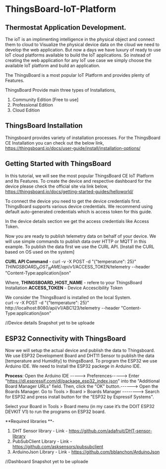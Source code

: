 # ThingsBoard-IoT-Platform
## Thermostat Application Development.
The ioT is an implimenting intelligence in the physical object and connect them to cloud to Visualize the physical device data on the cloud we need to develop the web application.
But now a days we have luxury of ready to use IoT cloud platforms available to build the IoT applications.
So instead of creating the web application for any IoT use case we simply choose the available IoT platform and build an application.

The ThingsBoard is a most popular IoT Platform and provides plenty of Features.

ThingsBoard Provide main three types of Installations,
1. Community Edition [Free to use]
2. Professional Edition
3. Cloud Edition 

## ThingsBoard Installation

Thingsboard provides variety of installation processes.
For the ThingsBoard CE Installation you can check out the below link,
https://thingsboard.io/docs/user-guide/install/installation-options/ 

## Getting Started with ThingsBoard

In this tutorial, we will see the most popular ThingsBoard CE IoT Platform and Its Features.
To create the device and respective dashboard for the device please check the official site via link below,
https://thingsboard.io/docs/getting-started-guides/helloworld/

To connect the device you need to get the device credentials first. ThingsBoard supports various device credentials.
We recommend using default auto-generated credentials which is access token for this guide.

In the device details section we get the access credentials like Access Token.

Now you are ready to publish telemetry data on behalf of your device. 
We will use simple commands to publish data over HTTP or MQTT in this example.
To publish the data first we use the CURL API. [Install the CURL based on OS used on the system]

**CURL API Command** -
curl -v -X POST -d "{\"temperature\": 25}" $THINGSBOARD_HOST_NAME/api/v1/$ACCESS_TOKEN/telemetry --header "Content-Type:application/json"

Where, 
	**THINGSBOARD_HOST_NAME** - refere to your ThingsBoard Installation
	**ACCESS_TOKEN** - Device Accescibility Token
  
We consider the ThingsBoard is installed on the local System.	
curl -v -X POST -d "{\"temperature\": 25}" http://localhost:8080/api/v1/ABC123/telemetry --header "Content-Type:application/json"

//Device details Snapshot yet to be uploade


## ESP32 Connectivity with ThingsBoard

Now we will setup the actual device and publish the data to Thingsboard.
We use ESP32 Development Board and DHT11 Sensor to publish the data [temperature and Humidity] to thingsBoard.
To program the ESP32 we use Arduino IDE.
We need to Install the ESP32 packege in Arduino IDE.

**Process**:
Open the Arduino IDE -----> Preferences-----> Enter "https://dl.espressif.com/dl/package_esp32_index.json" into the "Additional Board Manager URLs" field. Then, click the "OK" button.------> Open the Boards Manager. Go to Tools > Board > Boards Manager --------> Search for ESP32 and press install button for the "ESP32 by Espressif Systems".

Select your Board in Tools > Board menu (in my case it’s the DOIT ESP32 DEVKIT V1) to run the programs on ESP32 board.
 

**Required libraries **-
1. DHT Sensor library - Link - https://github.com/adafruit/DHT-sensor-library
2. PubSubClient Library - Link - https://github.com/asksensors/pubsubclient
3. ArduinoJson Library - Link - https://github.com/bblanchon/ArduinoJson


//Dashboard Snapshot yet to be uploade













